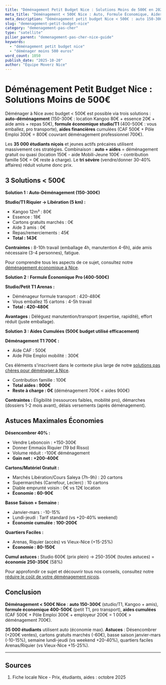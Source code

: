 ```yaml
---
title: "Déménagement Petit Budget Nice : Solutions Moins de 500€ en 2025"
meta_title: "Déménagement < 500€ Nice : Auto, Formule Économique, Aides"
meta_description: "Déménagement petit budget Nice < 500€ : auto 150-300€ (studio/T1), formule économique 400-600€, aides CAF/Pôle Emploi. 35K étudiants. Guide."
slug: "demenagement-petit-budget-nice"
category: "demenagement-pas-cher"
type: "satellite"
pilier_parent: "demenagement-pas-cher-nice-guide"
keywords:
  - "déménagement petit budget nice"
  - "déménager moins 500 euros"
word_count: 1050
publish_date: "2025-10-20"
author: "Équipe Moverz Nice"
---
```


# Déménagement Petit Budget Nice : Solutions Moins de 500€

Déménager à Nice avec budget < 500€ est possible via trois solutions : **auto-déménagement** (150-300€ : location Kangoo 80€ + essence 20€ + aide amis + repas 50€), **formule économique studio/T1** (400-500€ : vous emballez, pro transporte), **aides financières** cumulées (CAF 500€ + Pôle Emploi 300€ = 800€ couvrant déménagement professionnel 700€).

Les **35 000 étudiants niçois** et jeunes actifs précaires utilisent massivement ces stratégies. Combinaison : **auto + aides** = déménagement gratuit ou quasi (location 150€ - aide Mobili-Jeune 100€ - contribution famille 50€ = 0€ reste à charge). Le **tri sévère** (vendre/donner 30-40% affaires) réduit volume donc prix.

## 3 Solutions < 500€

**Solution 1 : Auto-Déménagement (150-300€)**

**Studio/T1 Riquier → Libération (5 km) :**
- Kangoo 12m³ : 80€
- Essence : 18€
- Cartons gratuits marchés : 0€
- Aide 3 amis : 0€
- Repas/remerciements : 45€
- **Total : 143€**

**Contraintes :** 8-10h travail (emballage 4h, manutention 4-6h), aide amis nécessaire (3-4 personnes), fatigue.

Pour comprendre tous les aspects de ce sujet, consultez notre [déménagement économique à Nice](/blog/pas-cher/demenagement-pas-cher-nice-guide).


**Solution 2 : Formule Économique Pro (400-500€)**

**Studio/Petit T1 Arenas :**
- Déménageur formule transport : 420-480€
- Vous emballez 15 cartons : 4-5h travail
- **Total : 420-480€**

**Avantages :** Déléguez manutention/transport (expertise, rapidité), effort réduit (juste emballage).

**Solution 3 : Aides Cumulées (500€ budget utilisé efficacement)**

**Déménagement T1 700€ :**
- Aide CAF : 500€
- Aide Pôle Emploi mobilité : 300€

Ces éléments s'inscrivent dans le contexte plus large de notre [solutions pas chères pour déménager à Nice](/blog/pas-cher/demenagement-pas-cher-nice-guide).

- Contribution famille : 100€
- **Total aides : 900€**
- **Reste à charge : 0€** (déménagement 700€ < aides 900€)

**Contraintes :** Éligibilité (ressources faibles, mobilité pro), démarches (dossiers 1-2 mois avant), délais versements (après déménagement).

## Astuces Maximales Économies

**Désencombrer 40% :**
- Vendre Leboncoin : +150-300€
- Donner Emmaüs Riquier (19 bd Risso)
- Volume réduit : -100€ déménagement
- **Gain net : +200-400€**

**Cartons/Matériel Gratuit :**
- Marchés Libération/Cours Saleya (7h-9h) : 20 cartons
- Supermarchés (Carrefour, Leclerc) : 10 cartons
- Diable emprunté voisin : 0€ vs 12€ location
- **Économie : 60-90€**

**Basse Saison + Semaine :**
- Janvier-mars : -10-15%
- Lundi-jeudi : Tarif standard (vs +20-40% weekend)
- **Économie cumulée : 100-200€**

**Quartiers Faciles :**
- Arenas, Riquier (accès) vs Vieux-Nice (+15-25%)
- **Économie : 80-150€**

**Cumul astuces :** Studio 600€ (prix plein) → 250-350€ (toutes astuces) = **économie 250-350€** (58%)


Pour approfondir ce sujet et découvrir tous nos conseils, consultez notre [réduire le coût de votre déménagement niçois](/blog/pas-cher/demenagement-pas-cher-nice-guide).

## Conclusion

**Déménagement < 500€ Nice** : **auto 150-300€** (studio/T1, Kangoo + amis), **formule économique 400-500€** (petit T1, pro transport), **aides cumulées** (CAF 500€ + Pôle Emploi 300€ + employeur 200€ = 1 000€ > déménagement 700€).

**35 000 étudiants** utilisent auto (économie max). **Astuces** : Désencombrer (+200€ ventes), cartons gratuits marchés (-60€), basse saison janvier-mars (-10-15%), semaine lundi-jeudi (vs weekend +20-40%), quartiers faciles Arenas/Riquier (vs Vieux-Nice +15-25%).

---

## Sources

1. Fiche locale Nice - Prix, étudiants, aides : octobre 2025


